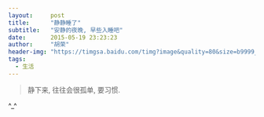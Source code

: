 ```yaml
---
layout:     post
title:      "静静睡了"
subtitle:   "安静的夜晚, 早些入睡吧"
date:       2015-05-19 23:23:23
author:     "胡荣"
header-img: "https://timgsa.baidu.com/timg?image&quality=80&size=b9999_10000&sec=1589911803348&di=a99eaa726dcc408fb76dff862db1ad23&imgtype=0&src=http%3A%2F%2Fimg4.imgtn.bdimg.com%2Fit%2Fu%3D1377123034%2C2807315341%26fm%3D214%26gp%3D0.jpg"
tags:
  - 生活
---
```


> 静下来, 往往会很孤单, 要习惯.

^_^


